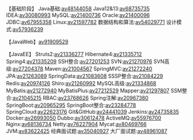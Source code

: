 【基础阶段】
Java基础:[av48144058](https://www.bilibili.com/video/av48144058/)
Java12&13:[av68735735](https://www.bilibili.com/video/av68735735/)
IDEA:[av30080993](https://www.bilibili.com/video/av30080993/)
MySQL:[av21400736](https://www.bilibili.com/video/av21400736/)
Oracle:[av21400096](https://www.bilibili.com/video/av21400096/)
JDBC:[av67955358](https://www.bilibili.com/video/av67955358/)
Linux:[av21597782](https://www.bilibili.com/video/av21597782/)
数据结构和算法:[av54029771](https://www.bilibili.com/video/av54029771/)
设计模式:[av57936239](https://www.bilibili.com/video/av57936239/)

【JavaWeb】[av91909529](https://www.bilibili.com/video/av91909529/)

【JavaEE】
Struts2:[av21336277](https://www.bilibili.com/video/av21336277/)
Hibernate4:[av21335712](https://www.bilibili.com/video/av21335712/)
Spring4:[av21335209](https://www.bilibili.com/video/av21335209/)
SSH整合:[av27201253](https://www.bilibili.com/video/av27201253/)
SVN:[av21270976](https://www.bilibili.com/video/av21270976/)
SVN高级:[av27204378](https://www.bilibili.com/video/av27204378/)
Maven:[av21004567](https://www.bilibili.com/video/av21004567/)
SpringMVC:[av21272240](https://www.bilibili.com/video/av21272240/)
JPA:[av21263089](https://www.bilibili.com/video/av21263089/)
SpringData:[av21083608](https://www.bilibili.com/video/av21083608/)
SSSP整合:[av21084229](https://www.bilibili.com/video/av21084229/)
Redis:[av20974126](https://www.bilibili.com/video/av20974126/)
Shiro:[av21260992](https://www.bilibili.com/video/av21260992/)
MySQL高级:[av21334868](https://www.bilibili.com/video/av21334868/)
MyBatis:[av21272940](https://www.bilibili.com/video/av21272940/)
MyBatisPlus:[av27212529](https://www.bilibili.com/video/av27212529/)
Mapper:[av21297807](https://www.bilibili.com/video/av21297807/)
SSM整合:[av21045215](https://www.bilibili.com/video/av21045215/)
RBAC:[av23768626](https://www.bilibili.com/video/av23768626/)
Spring注解:[av20967380](https://www.bilibili.com/video/av20967380/)
SpringBoot:[av20965295](https://www.bilibili.com/video/av20965295/)
SpringBoot整合:[av23284778](https://www.bilibili.com/video/av23284778/)
SpringCloud:[av22623176](https://www.bilibili.com/video/av22623176/)
Git&GitHub:[av24441039](https://www.bilibili.com/video/av24441039/)
Jenkins:[av24735835](https://www.bilibili.com/video/av24735835/)
Docker:[av26993050](https://www.bilibili.com/video/av26993050/)
Dubbo:[av30612478](https://www.bilibili.com/video/av30612478/)
ActiveMQ:[av55976700](https://www.bilibili.com/video/av55976700/)
Nginx:[av68136734](https://www.bilibili.com/video/av68136734/)
Netty:[av76227904](https://www.bilibili.com/video/av76227904/)
Mycat:[av80469766](https://www.bilibili.com/video/av80469766/)
JVM:[av83622425](https://www.bilibili.com/video/av83622425/)
经典面试题:[av35040927](https://www.bilibili.com/video/av35040927/)
大厂面试题:[av48961087](https://www.bilibili.com/video/av48961087/)